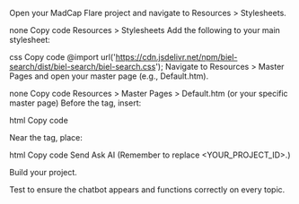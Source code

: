 Open your MadCap Flare project and navigate to Resources > Stylesheets.

none
Copy code
Resources > Stylesheets
Add the following to your main stylesheet:

css
Copy code
@import url('https://cdn.jsdelivr.net/npm/biel-search/dist/biel-search/biel-search.css');
Navigate to Resources > Master Pages and open your master page (e.g., Default.htm).

none
Copy code
Resources > Master Pages > Default.htm (or your specific master page)
Before the </head> tag, insert:

html
Copy code
<script type="module" src="https://cdn.jsdelivr.net/npm/biel-search/dist/biel-search/biel-search.esm.js"></script>
Near the </body> tag, place:

html
Copy code
<biel-button project="<YOUR_PROJECT_ID>">Send Ask AI</biel-button>
(Remember to replace <YOUR_PROJECT_ID>.)

Build your project.

Test to ensure the chatbot appears and functions correctly on every topic.




